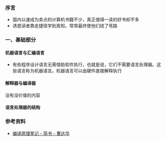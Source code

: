 
### 序言

- 国内以速成为卖点的计算机书籍不少，真正值得一读的好书却不多
- 诱惑读者靠走捷径学到真知，常常最终使他们绕了弯路

### 一、基础部分

#### 机器语言与汇编语言

- 有些程序设计语言无需借助软件执行，也就是说，它们不需要语言处理器。这些语言称为机器语言。机器语言可以由硬件直接解释执行

#### 解释器与编译器

没有没价值的内容

#### 语言处理器的结构

### 参考资料

- [编译原理笔记 - 简书 - 曹达华](https://www.jianshu.com/p/d2c2ea279053)
